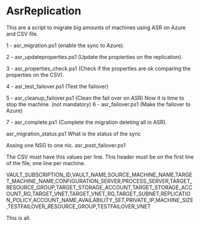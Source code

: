 # AsrReplication

This are a script to migrate big amounts of machines using ASR on Azure and CSV file.

1 - asr_migration.ps1 (enable the sync to Azure).

2 - asr_updateproperties.ps1 (Update the propierties on the replication).

3 - asr_properties_check.ps1	(Check if the properties are ok comparing the properties on the CSV).

4 - asr_test_failover.ps1 (Test the failover)

5 - asr_cleanup_failover.ps1 (Clean the fail over on ASR)
Now it is time to stop the machine. (not mandatory)
6 - asr_failover.ps1 (Make the failover to Azure)

7 - asr_complete.ps1 (Complete the migration deleting all in ASR).

asr_migration_status.ps1	 What is the status of the sync

Assing one NSG to one nic. asr_post_failover.ps1

The CSV must have this values per line. This header must be on the first line of the file, one line per machine.

VAULT_SUBSCRIPTION_ID,VAULT_NAME,SOURCE_MACHINE_NAME,TARGET_MACHINE_NAME,CONFIGURATION_SERVER,PROCESS_SERVER,TARGET_RESOURCE_GROUP,TARGET_STORAGE_ACCOUNT,TARGET_STORAGE_ACCOUNT_RG,TARGET_VNET,TARGET_VNET_RG,TARGET_SUBNET,REPLICATION_POLICY,ACCOUNT_NAME,AVAILABILITY_SET,PRIVATE_IP,MACHINE_SIZE,TESTFAILOVER_RESOURCE_GROUP,TESTFAILOVER_VNET

This is all.
